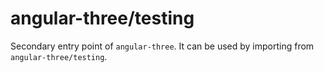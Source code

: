 # angular-three/testing

Secondary entry point of `angular-three`. It can be used by importing from `angular-three/testing`.
